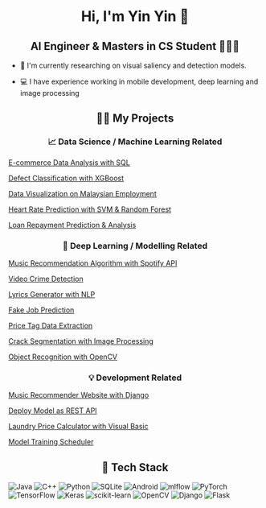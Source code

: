 <h1 align="center">Hi, I'm Yin Yin 👋</h1>
<h2 align="center">AI Engineer & Masters in CS Student 👩🏻‍🎓</h3>

 - 📖 I'm currently researching on visual saliency and detection models.
  
- 💻 I have experience working in mobile development, deep learning and image processing

<h2 align="center">👩‍💻  My Projects </h3>

<h3 align="center"> 📈 Data Science / Machine Learning Related  </h3>

[E-commerce Data Analysis with SQL](https://github.com/bebbieyin/EcommerceDataAnalysis_SQL)

[Defect Classification with XGBoost](https://github.com/bebbieyin/defect_classification)

[Data Visualization on Malaysian Employment](https://github.com/bebbieyin/EmploymentDataVisualization)

[Heart Rate Prediction with SVM & Random Forest](https://github.com/bebbieyin/HeartRatePrediction)

[Loan Repayment Prediction & Analysis](https://github.com/bebbieyin/LoanRepayment)

<h3 align="center"> 🤖 Deep Learning / Modelling Related </h3>

[Music Recommendation Algorithm with Spotify API](https://github.com/bebbieyin/music-recommender-with-spotifyAPI)

[Video Crime Detection](https://github.com/bebbieyin/video-classification-with-deep-learning)

[Lyrics Generator with NLP](https://github.com/bebbieyin/lyrics-generator)

[Fake Job Prediction](https://github.com/bebbieyin/fake-job-prediction)

[Price Tag Data Extraction](https://github.com/bebbieyin/Price-Tag-Data-Extraction)

[Crack Segmentation with Image Processing](https://github.com/bebbieyin/crack-segmentation)

[Object Recognition with OpenCV](https://github.com/bebbieyin/object-recognition-with-OBR)

<h3 align="center"> 💡 Development Related </h3>

[Music Recommender Website with Django](https://github.com/bebbieyin/music-recommender-live)

[Deploy Model as REST API](https://github.com/bebbieyin/Model_Deployment_API)

[Laundry Price Calculator with Visual Basic](https://github.com/bebbieyin/laundry-price-calculator)

[Model Training Scheduler](https://github.com/bebbieyin/job-scheduler)

<h2 align="center">🔧  Tech Stack </h3>

![Java](https://img.shields.io/badge/java-%23ED8B00.svg?style=for-the-badge&logo=openjdk&logoColor=white)
![C++](https://img.shields.io/badge/c++-%2300599C.svg?style=for-the-badge&logo=c%2B%2B&logoColor=white)
![Python](https://img.shields.io/badge/python-3670A0?style=for-the-badge&logo=python&logoColor=ffdd54)
![SQLite](https://img.shields.io/badge/sqlite-%2307405e.svg?style=for-the-badge&logo=sqlite&logoColor=white)
![Android](https://img.shields.io/badge/Android-3DDC84?style=for-the-badge&logo=android&logoColor=white)
![mlflow](https://img.shields.io/badge/mlflow-%23d9ead3.svg?style=for-the-badge&logo=numpy&logoColor=blue)
![PyTorch](https://img.shields.io/badge/PyTorch-%23EE4C2C.svg?style=for-the-badge&logo=PyTorch&logoColor=white)
![TensorFlow](https://img.shields.io/badge/TensorFlow-%23FF6F00.svg?style=for-the-badge&logo=TensorFlow&logoColor=white)
![Keras](https://img.shields.io/badge/Keras-%23D00000.svg?style=for-the-badge&logo=Keras&logoColor=white)
![scikit-learn](https://img.shields.io/badge/scikit--learn-%23F7931E.svg?style=for-the-badge&logo=scikit-learn&logoColor=white)
![OpenCV](https://img.shields.io/badge/opencv-%23white.svg?style=for-the-badge&logo=opencv&logoColor=white)
![Django](https://img.shields.io/badge/django-%23092E20.svg?style=for-the-badge&logo=django&logoColor=white)
![Flask](https://img.shields.io/badge/flask-%23000.svg?style=for-the-badge&logo=flask&logoColor=white)
